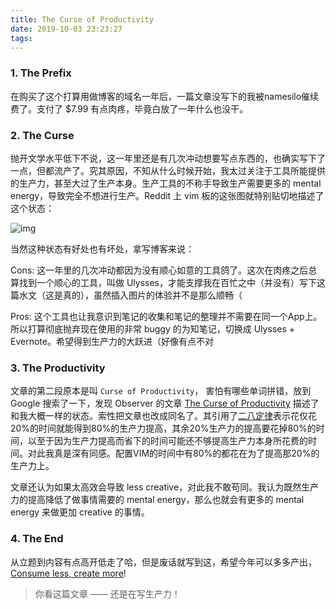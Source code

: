 ```yaml
---
title: The Curse of Productivity
date: 2019-10-03 23:23:27
tags:
---
```


### 1. The Prefix
在购买了这个打算用做博客的域名一年后，一篇文章没写下的我被namesilo催续费了。支付了 $7.99 有点肉疼，毕竟白放了一年什么也没干。

### 2. The Curse
抛开文学水平低下不说，这一年里还是有几次冲动想要写点东西的，也确实写下了一点，但都流产了。究其原因，不知从什么时候开始，我太过关注于工具所能提供的生产力，甚至大过了生产本身。生产工具的不称手导致生产需要更多的 mental energy，导致完全不想进行生产。Reddit 上 vim 板的这张图就特别贴切地描述了这个状态：

![img][image-1]

当然这种状态有好处也有坏处，拿写博客来说：

Cons: 这一年里的几次冲动都因为没有顺心如意的工具鸽了。这次在肉疼之后总算找到一个顺心的工具，叫做 Ulysses，才能支撑我在百忙之中（并没有）写下这篇水文（这是真的），虽然插入图片的体验并不是那么顺畅（

Pros: 这个工具也让我意识到笔记的收集和笔记的整理并不需要在同一个App上。所以打算彻底抛弃现在使用的非常 buggy 的为知笔记，切换成 Ulysses + Evernote。希望得到生产力的大跃进（好像有点不对

### 3. The Productivity

文章的第二段原本是叫 `Curse of Productivity`， 害怕有哪些单词拼错，放到 Google 搜索了一下，发现 Observer 的文章 [The Curse of Productivity][1] 描述了和我大概一样的状态。索性把文章也改成同名了。其引用了[二八定律][2]表示花仅花20%的时间就能得到80%的生产力提高，其余20%生产力的提高要花掉80%的时间，以至于因为生产力提高而省下的时间可能还不够提高生产力本身所花费的时间。对此我真是深有同感。配置VIM的时间中有80%的都花在为了提高那20%的生产力上。

文章还认为如果太高效会导致 less creative，对此我不敢苟同。我认为既然生产力的提高降低了做事情需要的 mental energy，那么也就会有更多的 mental energy 来做更加 creative 的事情。

### 4. The End

从立题到内容有点高开低走了哈，但是废话就写到这，希望今年可以多多产出，[Consume less, create more][3]!

> 你看这篇文章 —— 还是在写生产力！

[1]:	https://observer.com/2014/02/the-curse-of-productivity-when-optimization-holds-you-back/
[2]:	https://en.wikipedia.org/wiki/Pareto_principle
[3]:	https://news.ycombinator.com/item?id=20781463

[image-1]:	https://i.redd.it/o1xoolcmg4x01.png